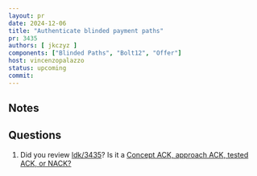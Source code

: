 ```yaml
---
layout: pr
date: 2024-12-06
title: "Authenticate blinded payment paths"
pr: 3435
authors: [ jkczyz ]
components: ["Blinded Paths", "Bolt12", "Offer"]
host: vincenzopalazzo
status: upcoming
commit:
---
```


## Notes

## Questions

1. Did you review [ldk/3435]? Is it a [Concept ACK, approach ACK, tested ACK, or NACK?](https://github.com/lightningdevkit/rust-lightning/blob/master/CONTRIBUTING.md#peer-review)

[ldk/3435]: https://github.com/lightningdevkit/rust-lightning/pull/3435